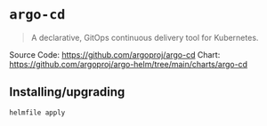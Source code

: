 # `argo-cd`

> A declarative, GitOps continuous delivery tool for Kubernetes.

Source Code: https://github.com/argoproj/argo-cd
Chart: https://github.com/argoproj/argo-helm/tree/main/charts/argo-cd

## Installing/upgrading

```shell
helmfile apply
```
